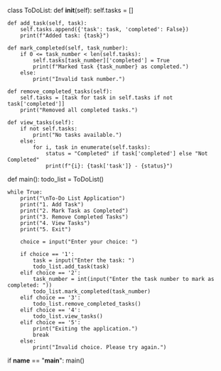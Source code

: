 class ToDoList:
    def __init__(self):
        self.tasks = []

    def add_task(self, task):
        self.tasks.append({'task': task, 'completed': False})
        print(f"Added task: {task}")

    def mark_completed(self, task_number):
        if 0 <= task_number < len(self.tasks):
            self.tasks[task_number]['completed'] = True
            print(f"Marked task {task_number} as completed.")
        else:
            print("Invalid task number.")

    def remove_completed_tasks(self):
        self.tasks = [task for task in self.tasks if not task['completed']]
        print("Removed all completed tasks.")

    def view_tasks(self):
        if not self.tasks:
            print("No tasks available.")
        else:
            for i, task in enumerate(self.tasks):
                status = "Completed" if task['completed'] else "Not Completed"
                print(f"{i}: {task['task']} - {status}")


def main():
    todo_list = ToDoList()

    while True:
        print("\nTo-Do List Application")
        print("1. Add Task")
        print("2. Mark Task as Completed")
        print("3. Remove Completed Tasks")
        print("4. View Tasks")
        print("5. Exit")

        choice = input("Enter your choice: ")

        if choice == '1':
            task = input("Enter the task: ")
            todo_list.add_task(task)
        elif choice == '2':
            task_number = int(input("Enter the task number to mark as completed: "))
            todo_list.mark_completed(task_number)
        elif choice == '3':
            todo_list.remove_completed_tasks()
        elif choice == '4':
            todo_list.view_tasks()
        elif choice == '5':
            print("Exiting the application.")
            break
        else:
            print("Invalid choice. Please try again.")


if __name__ == "__main__":
    main()
